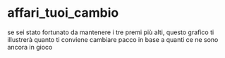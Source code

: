# affari_tuoi_cambio
se sei stato fortunato da mantenere i tre premi più alti, questo grafico ti illustrerà quanto ti conviene cambiare pacco in base a quanti ce ne sono ancora in gioco
